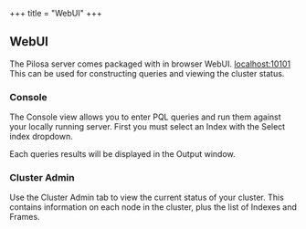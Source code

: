 +++
title = "WebUI"
+++

## WebUI

The Pilosa server comes packaged with in browser WebUI.  [localhost:10101](http://localhost:10101)
This can be used for constructing queries and viewing the cluster status.

### Console

The Console view allows you to enter PQL queries and run them against your locally running server.  First you must select an Index with the Select index dropdown.  

Each queries results will be displayed in the Output window.  

### Cluster Admin

Use the Cluster Admin tab to view the current status of your cluster.  This contains information on each node in the cluster, plus the list of Indexes and Frames.